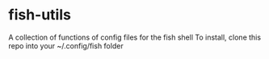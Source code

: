 # fish-utils
A collection of functions of config files for the fish shell
To install, clone this repo into your ~/.config/fish folder
